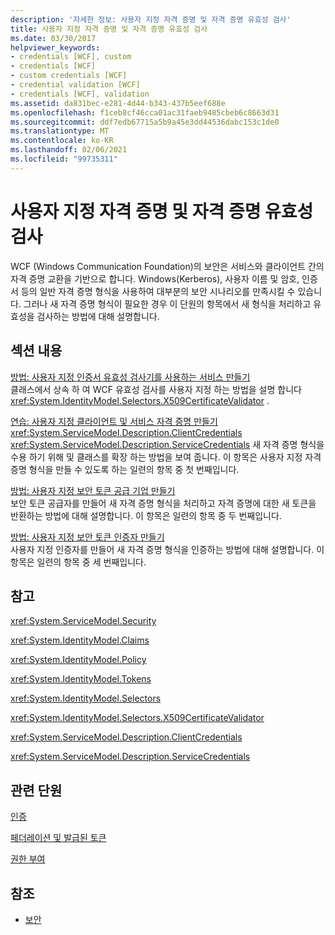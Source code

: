 ```yaml
---
description: '자세한 정보: 사용자 지정 자격 증명 및 자격 증명 유효성 검사'
title: 사용자 지정 자격 증명 및 자격 증명 유효성 검사
ms.date: 03/30/2017
helpviewer_keywords:
- credentials [WCF], custom
- credentials [WCF]
- custom credentials [WCF]
- credential validation [WCF]
- credentials [WCF], validation
ms.assetid: da831bec-e281-4d44-b343-437b5eef688e
ms.openlocfilehash: f1ceb8cf46cca01ac31faeb9485cbeb6c8663d31
ms.sourcegitcommit: ddf7edb67715a5b9a45e3dd44536dabc153c1de0
ms.translationtype: MT
ms.contentlocale: ko-KR
ms.lasthandoff: 02/06/2021
ms.locfileid: "99735311"
---
```

# <a name="custom-credential-and-credential-validation"></a>사용자 지정 자격 증명 및 자격 증명 유효성 검사

WCF (Windows Communication Foundation)의 보안은 서비스와 클라이언트 간의 자격 증명 교환을 기반으로 합니다. Windows(Kerberos), 사용자 이름 및 암호, 인증서 등의 일반 자격 증명 형식을 사용하여 대부분의 보안 시나리오를 만족시킬 수 있습니다. 그러나 새 자격 증명 형식이 필요한 경우 이 단원의 항목에서 새 형식을 처리하고 유효성을 검사하는 방법에 대해 설명합니다.  
  
## <a name="in-this-section"></a>섹션 내용  

 [방법: 사용자 지정 인증서 유효성 검사기를 사용하는 서비스 만들기](how-to-create-a-service-that-employs-a-custom-certificate-validator.md)  
 클래스에서 상속 하 여 WCF 유효성 검사를 사용자 지정 하는 방법을 설명 합니다 <xref:System.IdentityModel.Selectors.X509CertificateValidator> .  
  
 [연습: 사용자 지정 클라이언트 및 서비스 자격 증명 만들기](walkthrough-creating-custom-client-and-service-credentials.md)  
 <xref:System.ServiceModel.Description.ClientCredentials> <xref:System.ServiceModel.Description.ServiceCredentials> 새 자격 증명 형식을 수용 하기 위해 및 클래스를 확장 하는 방법을 보여 줍니다. 이 항목은 사용자 지정 자격 증명 형식을 만들 수 있도록 하는 일련의 항목 중 첫 번째입니다.  
  
 [방법: 사용자 지정 보안 토큰 공급 기업 만들기](how-to-create-a-custom-security-token-provider.md)  
 보안 토큰 공급자를 만들어 새 자격 증명 형식을 처리하고 자격 증명에 대한 새 토큰을 반환하는 방법에 대해 설명합니다. 이 항목은 일련의 항목 중 두 번째입니다.  
  
 [방법: 사용자 지정 보안 토큰 인증자 만들기](how-to-create-a-custom-security-token-authenticator.md)  
 사용자 지정 인증자를 만들어 새 자격 증명 형식을 인증하는 방법에 대해 설명합니다. 이 항목은 일련의 항목 중 세 번째입니다.  
  
## <a name="reference"></a>참고  

 <xref:System.ServiceModel.Security>  
  
 <xref:System.IdentityModel.Claims>  
  
 <xref:System.IdentityModel.Policy>  
  
 <xref:System.IdentityModel.Tokens>  
  
 <xref:System.IdentityModel.Selectors>  
  
 <xref:System.IdentityModel.Selectors.X509CertificateValidator>  
  
 <xref:System.ServiceModel.Description.ClientCredentials>  
  
 <xref:System.ServiceModel.Description.ServiceCredentials>  
  
## <a name="related-sections"></a>관련 단원  

 [인증](../feature-details/authentication-in-wcf.md)  
  
 [페더레이션 및 발급된 토큰](../feature-details/federation-and-issued-tokens.md)  
  
 [권한 부여](../feature-details/authorization-in-wcf.md)  
  
## <a name="see-also"></a>참조

- [보안](../feature-details/security.md)

